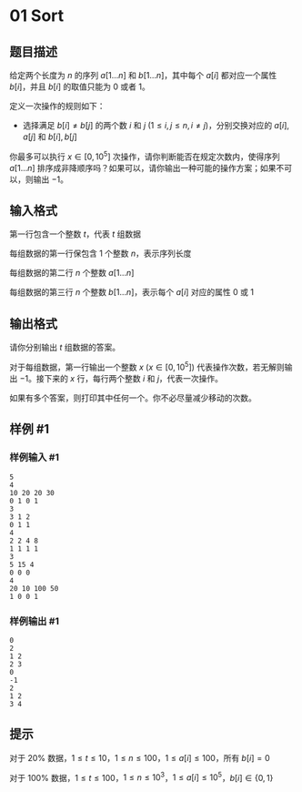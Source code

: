 # 01 Sort

## 题目描述

给定两个长度为 $n$ 的序列 $a[1...n]$ 和 $b[1...n]$，其中每个 $a[i]$ 都对应一个属性 $b[i]$，并且 $b[i]$ 的取值只能为 $0$ 或者 $1$。

定义一次操作的规则如下：

- 选择满足 $b[i]\neq b[j]$ 的两个数 $i$ 和 $j \ (1\le i,j\le n, i\neq j)$，分别交换对应的 $a[i],a[j]$ 和 $b[i], b[j]$

你最多可以执行 $x\in [0, 10^5]$ 次操作，请你判断能否在规定次数内，使得序列 $a[1...n]$ 排序成非降顺序吗？如果可以，请你输出一种可能的操作方案；如果不可以，则输出 $-1$。

## 输入格式

第一行包含一个整数 $t$，代表 $t$ 组数据

每组数据的第一行保包含 $1$ 个整数 $n$，表示序列长度

每组数据的第二行 $n$ 个整数 $a[1...n]$

每组数据的第三行 $n$ 个整数 $b[1...n]$，表示每个 $a[i]$ 对应的属性 $0$ 或 $1$

## 输出格式

请你分别输出 $t$ 组数据的答案。

对于每组数据，第一行输出一个整数 $x \ (x\in [0, 10^5])$ 代表操作次数，若无解则输出 $-1$。接下来的 $x$ 行，每行两个整数 $i$ 和 $j$，代表一次操作。

如果有多个答案，则打印其中任何一个。你不必尽量减少移动的次数。

## 样例 #1

### 样例输入 #1

```
5
4
10 20 20 30
0 1 0 1
3
3 1 2
0 1 1
4
2 2 4 8
1 1 1 1
3
5 15 4
0 0 0
4
20 10 100 50
1 0 0 1
```

### 样例输出 #1

```
0
2
1 2
2 3
0
-1
2
1 2
3 4
```

## 提示

对于 $20\%$ 数据，$1\le t\le 10$，$1\le n\le 100$，$1\le a[i]\le 100$，所有 $b[i]=0$

对于 $100\%$ 数据，$1\le t\le 100$，$1\le n\le 10^3$，$1\le a[i]\le 10^5$，$b[i]\in \{0,1\}$